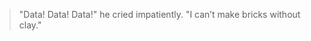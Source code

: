 <div class="custom-quote">
  <blockquote cite="Sherlock Holmes (Sir Arthur Conan Doyle)">
    "Data! Data! Data!" he cried impatiently. "I can’t make bricks without clay."
  </blockquote>
</div>
